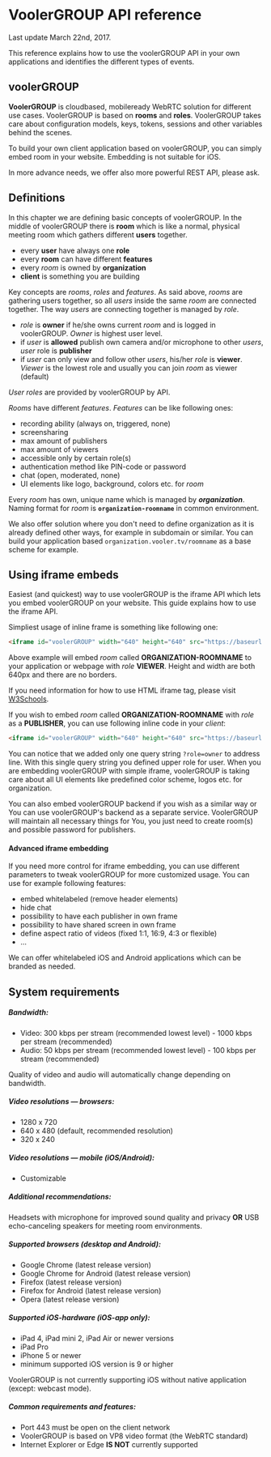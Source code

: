 # VoolerGROUP API reference
Last update March 22nd, 2017.

This reference explains how to use the voolerGROUP API in your own applications and identifies the different types of events.


## voolerGROUP
**VoolerGROUP** is cloudbased, mobileready WebRTC solution for different use cases. VoolerGROUP is based on **rooms** and **roles**. VoolerGROUP takes care about configuration models, keys, tokens, sessions and other variables behind the scenes.

To build your own client application based on voolerGROUP, you can simply embed room in your website. Embedding is not suitable for iOS.

In more advance needs, we offer also more powerful REST API, please ask.

## Definitions

In this chapter we are defining basic concepts of voolerGROUP. In the middle of voolerGROUP there is **room** which is like a normal, physical meeting room which gathers different **users** together. 
- every **user** have always one **role**
- every **room** can have different **features**
- every *room* is owned by **organization**
- **client** is something you are building

Key concepts are *rooms*, *roles* and *features*. As said above, *rooms* are gathering users together, so all *users* inside the same *room* are connected together. The way *users* are connecting together is managed by *role*.

- *role* is **owner** if he/she owns current *room* and is logged in voolerGROUP. *Owner* is highest user level.
- if *user* is **allowed** publish own camera and/or microphone to other *users*, *user* role is **publisher**
- if *user* can only view and follow other *users*, his/her *role* is **viewer**. *Viewer* is the lowest role and usually you can join *room* as viewer (default)

*User roles* are provided by voolerGROUP by API.

*Rooms* have different *features*. *Features* can be like following ones:
* recording ability (always on, triggered, none)
* screensharing
* max amount of publishers
* max amount of viewers
* accessible only by certain role(s)
* authentication method like PIN-code or password
* chat (open, moderated, none)
* UI elements like logo, background, colors etc. for *room*

Every *room* has own, unique name which is managed by ***organization***. Naming format for *room* is   **`organization-roomname`** in common environment.

We also offer solution where you don't need to define organization as it is already defined other ways, for example in subdomain or similar. You can build your application based `organization.vooler.tv/roomname` as a base scheme for example.


## Using iframe embeds

Easiest (and quickest) way to use voolerGROUP is the iframe API which lets you embed voolerGROUP on your website. This guide explains how to use the iframe API. 

Simpliest usage of inline frame is something like following one:

```html
<iframe id="voolerGROUP" width="640" height="640" src="https://baseurl.tld/ORGANIZATION-ROOMNAME" frameborder="0"></iframe>
```

Above example will embed *room* called **ORGANIZATION-ROOMNAME** to your application or webpage with *role* **VIEWER**. Height and width are both 640px and there are no borders.

If you need information for how to use HTML iframe tag, please visit [W3Schools](http://www.w3schools.com/tags/tag_iframe.asp).

If you wish to embed *room* called **ORGANIZATION-ROOMNAME** with *role* as a **PUBLISHER**, you can use following inline code in your *client*:

```html
<iframe id="voolerGROUP" width="640" height="640" src="https://baseurl.tld/OWNER-ROOMNAME?role=owner" frameborder="0"></iframe>
```

You can notice that we added only one query string `?role=owner` to address line. With this single query string you defined upper role for user. When you are embedding voolerGROUP with simple iframe, voolerGROUP is taking care about all UI elements like predefined color scheme, logos etc. for organization.

You can also embed voolerGROUP backend if you wish as a similar way or You can use voolerGROUP's backend as a separate service. VoolerGROUP will maintain all necessary things for You, you just need to create room(s) and possible password for publishers.

#### Advanced iframe embedding

If you need more control for iframe embedding, you can use different parameters to tweak voolerGROUP for more customized usage. You can use for example following features:

- embed whitelabeled (remove header elements)
- hide chat
- possibility to have each publisher in own frame
- possibility to have shared screen in own frame
- define aspect ratio of videos (fixed 1:1, 16:9, 4:3 or flexible)
- ...

We can offer whitelabeled iOS and Android applications which can be branded as needed.

## System requirements

##### Bandwidth:
- Video: 300 kbps per stream (recommended lowest level) - 1000 kbps per stream (recommended)
- Audio: 50 kbps per stream (recommended lowest level) - 100 kbps per stream (recommended)

Quality of video and audio will automatically change depending on bandwidth.  

##### Video resolutions — browsers:
- 1280 x 720
- 640 x 480 (default, recommended resolution)
- 320 x 240

##### Video resolutions — mobile (iOS/Android):
- Customizable

##### Additional recommendations:
Headsets with microphone for improved sound quality and privacy **OR** USB echo-canceling speakers for meeting room environments.

##### Supported browsers (desktop and Android):
- Google Chrome (latest release version)
- Google Chrome for Android (latest release version)
- Firefox (latest release version)
- Firefox for Android (latest release version)
- Opera (latest release version)

##### Supported iOS-hardware (iOS-app only):
- iPad 4, iPad mini 2, iPad Air or newer versions
- iPad Pro
- iPhone 5 or newer
- minimum supported iOS version is 9 or higher

VoolerGROUP is not currently supporting iOS without native application (except: webcast mode).

##### Common requirements and features:
- Port 443 must be open on the client network
- VoolerGROUP is based on VP8 video format (the WebRTC standard)
- Internet Explorer or Edge **IS NOT** currently supported
##
